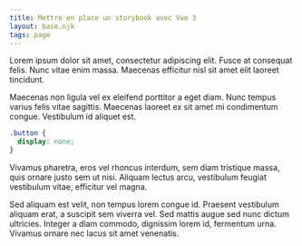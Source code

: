 ```yaml
---
title: Mettre en place un storybook avec Vue 3
layout: base.njk
tags: page
---
```


Lorem ipsum dolor sit amet, consectetur adipiscing elit. Fusce at consequat felis. Nunc vitae enim massa. Maecenas efficitur nisl sit amet elit laoreet tincidunt. 

Maecenas non ligula vel ex eleifend porttitor a eget diam. Nunc tempus varius felis vitae sagittis. Maecenas laoreet ex sit amet mi condimentum congue. Vestibulum id aliquet est. 


```css
.button {
  display: none;
}
```

Vivamus pharetra, eros vel rhoncus interdum, sem diam tristique massa, quis ornare justo sem ut nisi. Aliquam lectus arcu, vestibulum feugiat vestibulum vitae, efficitur vel magna. 

Sed aliquam est velit, non tempus lorem congue id. Praesent vestibulum aliquam erat, a suscipit sem viverra vel. Sed mattis augue sed nunc dictum ultricies. Integer a diam commodo, dignissim lorem id, fermentum urna. Vivamus ornare nec lacus sit amet venenatis.